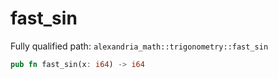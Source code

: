 # fast_sin

Fully qualified path: `alexandria_math::trigonometry::fast_sin`

```rust
pub fn fast_sin(x: i64) -> i64
```

